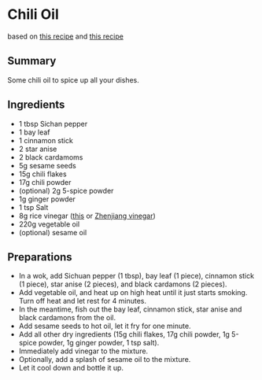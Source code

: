 # Chili Oil

based on [this recipe](https://www.youtube.com/watch?v=qAA8jA5Nu3M) and [this recipe](https://www.youtube.com/watch?v=RayiXikKsC0)

## Summary

Some chili oil to spice up all your dishes.


## Ingredients

- 1 tbsp Sichan pepper
- 1 bay leaf
- 1 cinnamon stick
- 2 star anise
- 2 black cardamoms
- 5g sesame seeds
- 15g chili flakes
- 17g chili powder
- (optional) 2g 5-spice powder
- 1g ginger powder
- 1 tsp Salt
- 8g rice vinegar ([this](https://zh.wikipedia.org/zh-hans/%E5%B1%B1%E8%A5%BF%E8%80%81%E9%99%B3%E9%86%8B) or [Zhenjiang vinegar](https://en.wikipedia.org/wiki/Zhenjiang_Vinegar))
- 220g vegetable oil
- (optional) sesame oil

## Preparations

- In a wok, add Sichuan pepper (1 tbsp), bay leaf (1 piece), cinnamon stick (1 piece), star anise (2 pieces), and black cardamons (2 pieces).
- Add vegetable oil, and heat up on high heat until it just starts smoking. Turn off heat and let rest for 4 minutes.
- In the meantime, fish out the bay leaf, cinnamon stick, star anise and black cardamons from the oil.
- Add sesame seeds to hot oil, let it fry for one minute.
- Add all other dry ingredients (15g chili flakes, 17g chili powder, 1g 5-spice powder, 1g ginger powder, 1 tsp salt).
- Immediately add vinegar to the mixture.
- Optionally, add a splash of sesame oil to the mixture.
- Let it cool down and bottle it up.
